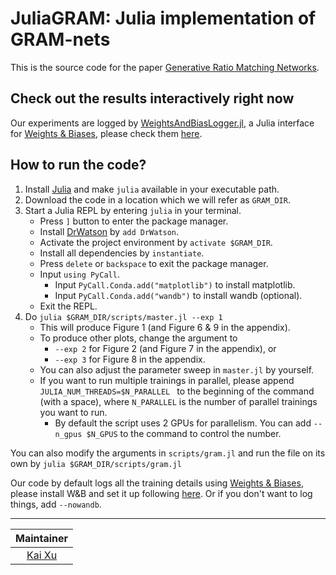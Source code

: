 # JuliaGRAM: Julia implementation of GRAM-nets

This is the source code for the paper [Generative Ratio Matching Networks](https://openreview.net/forum?id=SJg7spEYDS).

## Check out the results interactively right now

Our experiments are logged by [WeightsAndBiasLogger.jl](https://github.com/xukai92/WeightsAndBiasLogger.jl), 
a Julia interface for [Weights & Biases](https://www.wandb.ai/), 
please check them [here](https://app.wandb.ai/xukai92/gram).

## How to run the code?

1. Install [Julia](https://julialang.org/downloads/) and make `julia` available in your executable path.
2. Download the code in a location which we will refer as `GRAM_DIR`.
3. Start a Julia REPL by entering `julia` in your terminal.
    - Press `]` button to enter the package manager.
    - Install [DrWatson](https://github.com/JuliaDynamics/DrWatson.jl) by `add DrWatson`.
    - Activate the project environment by `activate $GRAM_DIR`.
    - Install all dependencies by `instantiate`.
    - Press `delete` or `backspace` to exit the package manager.
    - Input `using PyCall`.
        - Input `PyCall.Conda.add("matplotlib")` to install matplotlib.
        - Input `PyCall.Conda.add("wandb")` to install wandb (optional).
    - Exit the REPL.
4. Do `julia $GRAM_DIR/scripts/master.jl --exp 1`
    - This will produce Figure 1 (and Figure 6 & 9 in the appendix).
    - To produce other plots, change the argument to
        - `--exp 2` for Figure 2 (and Figure 7 in the appendix), or
        - `--exp 3` for Figure 8 in the appendix.
    - You can also adjust the parameter sweep in `master.jl` by yourself.
    - If you want to run multiple trainings in parallel, please append `JULIA_NUM_THREADS=$N_PARALLEL ` to the beginning of the command (with a space), where `N_PARALLEL` is the number of parallel trainings you want to run.
      - By default the script uses 2 GPUs for parallelism. You can add `--n_gpus $N_GPUS` to the command to control the number.

You can also modify the arguments in `scripts/gram.jl` and run the file on its own by `julia $GRAM_DIR/scripts/gram.jl`

Our code by default logs all the training details using [Weights & Biases](https://www.wandb.ai/), 
please install W&B and set it up following [here](https://docs.wandb.com/quickstart). 
Or if you don't want to log things, add `--nowandb`.

---

| Maintainer |
| :-: |
| [Kai Xu](http://xuk.ai/) |